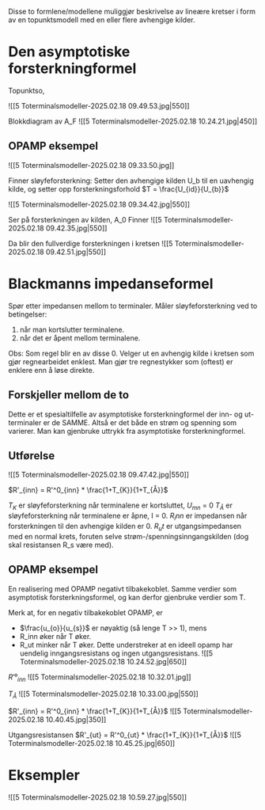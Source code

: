 Disse to formlene/modellene muliggjør beskrivelse av lineære kretser i form av en topunktsmodell med en eller flere avhengige kilder.
# Den asymptotiske forsterkningformel
Topunktso,

![[5 Toterminalsmodeller-2025.02.18 09.49.53.jpg|550]]



Blokkdiagram av A_F
![[5 Toterminalsmodeller-2025.02.18 10.24.21.jpg|450]]


## OPAMP eksempel
![[5 Toterminalsmodeller-2025.02.18 09.33.50.jpg]]

Finner sløyfeforsterkning:
Setter den avhengige kilden U_b til en uavhengig kilde, og setter opp forsterkningsforhold $T = \frac{U_{id}}{U_{b}}$

![[5 Toterminalsmodeller-2025.02.18 09.34.42.jpg|550]]

Ser på forsterkningen av kilden, A_0
Finner 
![[5 Toterminalsmodeller-2025.02.18 09.42.35.jpg|550]]

Da blir den fullverdige forsterkningen i kretsen
![[5 Toterminalsmodeller-2025.02.18 09.42.51.jpg|550]]


# Blackmanns impedanseformel
Spør etter impedansen mellom to terminaler.
Måler sløyfeforsterkning ved to betingelser:
1. når man kortslutter terminalene.
2. når det er åpent mellom terminalene.

Obs: Som regel blir en av disse 0.
Velger ut en avhengig kilde i kretsen som gjør regnearbeidet enklest. Man gjør tre regnestykker som (oftest) er enklere enn å løse direkte.

## Forskjeller mellom de to
Dette er et spesialtilfelle av asymptotiske forsterkningformel der inn- og ut-terminaler er de SAMME. Altså er det både en strøm og spenning som varierer.
Man kan gjenbruke uttrykk fra asymptotiske forsterkningformel.

## Utførelse
![[5 Toterminalsmodeller-2025.02.18 09.47.42.jpg|550]]

$R'_{inn} = R'^0_{inn} * \frac{1+T_{K}}{1+T_{Å}}$

$T_K$ er sløyfeforsterkning når terminalene er kortsluttet, $U_{mn}$ = 0
$T_Å$ er sløyfeforsterkning når terminalene er åpne, I = 0.
$R_inn$ er impedansen når forsterkningen til den avhengige kilden er 0.
$R_ut$ er utgangsimpedansen med en normal krets, foruten selve strøm-/spenningsinngangskilden (dog skal resistansen R_s være med).


## OPAMP eksempel
En realisering med OPAMP negativt tilbakekoblet. Samme verdier som asymptotisk forsterkningsformel, og kan derfor gjenbruke verdier som T.

Merk at, for en negativ tilbakekoblet OPAMP, er
- $\frac{u_{o}}{u_{s}}$ er nøyaktig (så lenge T >> 1), mens 
- R_inn øker når T øker.
- R_ut minker når T øker.
Dette understreker at en ideell opamp har uendelig inngangsresistans og ingen utgangsresistans.
![[5 Toterminalsmodeller-2025.02.18 10.24.52.jpg|650]]


$R'⁰_{inn}$
![[5 Toterminalsmodeller-2025.02.18 10.32.01.jpg]]

$T_Å$
![[5 Toterminalsmodeller-2025.02.18 10.33.00.jpg|550]]

$R'_{inn} = R'^0_{inn} * \frac{1+T_{K}}{1+T_{Å}}$
![[5 Toterminalsmodeller-2025.02.18 10.40.45.jpg|350]]


Utgangsresistansen
$R'_{ut} = R'^0_{ut} * \frac{1+T_{K}}{1+T_{Å}}$
![[5 Toterminalsmodeller-2025.02.18 10.45.25.jpg|650]]




# Eksempler
![[5 Toterminalsmodeller-2025.02.18 10.59.27.jpg|550]]